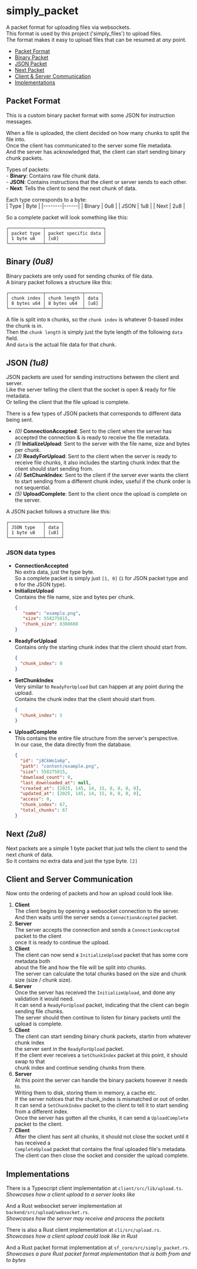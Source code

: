 # simply_packet

A packet format for uploading files via websockets.  
This format is used by this project ('simply_files') to upload files.  
The format makes it easy to upload files that can be resumed at *any* point.  

- <a href="#packet-format">Packet Format</a>
- <a href="#binary-0u8">Binary Packet</a>
- <a href="#json-1u8">JSON Packet</a>
- <a href="#next-2u8">Next Packet</a>
- <a href="#client-and-server-communication">Client & Server Communication</a>
- <a href="#implementations">Implementations</a>

## Packet Format

This is a custom binary packet format with some JSON for instruction messages.  

When a file is uploaded, the client decided on how many chunks to split the file into.  
Once the client has communicated to the server some file metadata.  
And the server has acknowledged that, the client can start sending binary chunk packets.  


Types of packets:  
    - **Binary**: Contains raw file chunk data.  
    - **JSON**: Contains instructions that the client or server sends to each other.  
    - **Next**: Tells the client to send the next chunk of data.  

Each type corresponds to a byte:  
| Type   | Byte |
|--------|------|
| Binary | 0u8 |
| JSON   | 1u8 |
| Next   | 2u8 |

So a complete packet will look something like this:
```
┌─────────────┬──────────────────────┐  
│ packet type │ packet specific data │
│ 1 byte u8   │ [u8]                 │
└─────────────┴──────────────────────┘
```

## Binary *(0u8)*

Binary packets are only used for sending chunks of file data.  
A binary packet follows a structure like this:  

```
┌─────────────┬──────────────┬──────┐  
│ chunk index │ chunk length │ data │  
│ 8 bytes u64 │ 8 bytes u64  │ [u8] │
└─────────────┴──────────────┴──────┘
```

A file is split into `N` chunks, so the `chunk index` is whatever 0-based index the chunk is in.  
Then the `chunk length` is simply just the byte length of the following `data` field.  
And `data` is the actual file data for that chunk.  

## JSON *(1u8)*

JSON packets are used for sending instructions between the client and server.  
Like the server telling the client that the socket is open & ready for file metadata.  
Or telling the client that the file upload is complete.  

There is a few types of JSON packets that corresponds to different data being sent.  
- *(0)* **ConnectionAccepted**: Sent to the client when the server has accepted the connection & is ready to receive the file metadata.  
- *(1)* **InitializeUpload**: Sent to the server with the file name, size and bytes per chunk.  
- *(3)* **ReadyForUpload**: Sent to the client when the server is ready to receive file chunks, it also includes the starting chunk index that the client should start sending from.  
- *(4)* **SetChunkIndex**: Sent to the client if the server ever wants the client to start sending from a different chunk index, useful if the chunk order is not sequential.  
- *(5)* **UploadComplete**: Sent to the client once the upload is complete on the server.  

A JSON packet follows a structure like this:  
```
┌─────────────┬──────┐  
│ JSON type   │ data │
│ 1 byte u8   │ [u8] │
└─────────────┴──────┘
```

### JSON data types
- **ConnectionAccepted**  
    No extra data, just the type byte.  
    So a complete packet is simply just `[1, 0]` (`1` for JSON packet type and `0` for the JSON type). 
- **InitializeUpload**  
   Contains the file name, size and bytes per chunk.  
   ```json
   {
      "name": "example.png",
      "size": 558275815,
      "chunk_size": 8388608 
   }
   ```
- **ReadyForUpload**  
    Contains only the starting chunk index that the client should start from.  
    ```json
    {
      "chunk_index": 0
    }
    ```
- **SetChunkIndex**  
    Very similar to `ReadyForUpload` but can happen at any point during the upload.  
    Contains the chunk index that the client should start from.  
    ```json
    {
      "chunk_index": 5
    }
    ```
- **UploadComplete**  
    This contains the entire file structure from the server's perspective.  
    In our case, the data directly from the database.  
    ```json
    {
      "id": "j8CkWo1a6p",
      "path": "content/example.png",
      "size": 558275815,
      "download_count": 0,
      "last_downloaded_at": null,
      "created_at": [2025, 145, 14, 15, 0, 0, 0, 0],
      "updated_at": [2025, 145, 14, 15, 0, 0, 0, 0],
      "access": 0,
      "chunk_index": 67,
      "total_chunks": 67
    }
    ```

## Next *(2u8)*

Next packets are a simple 1 byte packet that just tells the client to send the next chunk of data.  
So it contains no extra data and just the type byte. `[2]`  

## Client and Server Communication

Now onto the ordering of packets and how an upload could look like.  

1. **Client**  
    The client begins by opening a websocket connection to the server.  
    And then waits until the server sends a `ConnectionAccepted` packet.  
2. **Server**  
    The server accepts the connection and sends a `ConnectionAccepted` packet to the client  
    once it is ready to continue the upload.  
3. **Client**  
    The client can now send a `InitializeUpload` packet that has some core metadata both  
    about the file and how the file will be split into chunks.  
    The server can calculate the total chunks based on the size and chunk size (size / chunk size).  
4. **Server**  
    Once the server has received the `InitializeUpload`, and done any validation it would need.  
    It can send a `ReadyForUpload` packet, indicating that the client can begin sending file chunks.  
    The server should then continue to listen for binary packets until the upload is complete.  
5. **Client**  
    The client can start sending binary chunk packets, startin from whatever chunk index  
    the server sent in the `ReadyForUpload` packet.  
    If the client ever receives a `SetChunkIndex` packet at this point, it should swap to that  
    chunk index and continue sending chunks from there.  
6. **Server**  
    At this point the server can handle the binary packets however it needs to.  
    Writing them to disk, storing them in memory, a cache etc.  
    If the server notices that the chunk_index is mismatched or out of order.  
    It can send a `SetChunkIndex` packet to the client to tell it to start sending from a different index.  
    Once the server has gotten all the chunks, it can send a `UploadComplete` packet to the client.  
7. **Client**  
    After the client has sent all chunks, it should not close the socket until it has received a   
    `CompleteUpload` packet that contains the final uploaded file's metadata.  
    The client can then close the socket and consider the upload complete.  

## Implementations

There is a Typescript client implementation at `client/src/lib/upload.ts`.  
*Showcases how a client upload to a server looks like*   

And a Rust websocket server implementation at `backend/src/upload/websocket.rs`.  
*Showcases how the server may receive and process the packets*  

There is also a Rust client implementation at `cli/src/upload.rs`.  
*Showcases how a client upload could look like in Rust*  

And a Rust packet format implementation at `sf_core/src/simply_packet.rs`.  
*Showcases a pure Rust packet format implementation that is both from and to bytes*  